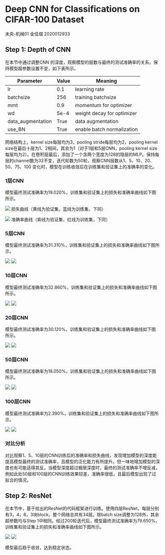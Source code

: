 # Deep CNN for Classifications on CIFAR-100 Dataset
未央-机械01 金佳熠 2020012933

## Step 1: Depth of CNN
在本节中通过调整CNN 的深度，观察模型的层数与最终的测试准确率的关系。保持模型超参数设置不变，如下表所示。

| Parameter | Value | Meaning |
| --------- | ------| -------|
| lr | 0.1 | learning rate|
| batchsize | 256 | training batchsize |
| mmt | 0.9 | momentum for optimizer |
| wd | 5e-4 | weight decay for optimizer |
| data_augmentation | True | data augmentation |
| use_BN | True | enable batch normalization |

网络结构上，kernel size每层均为3，pooling stride每层均为2，pooling kernel size在最后十层为1、2相间，其余为1（对于1层和5层CNN，pooling kernel size每层均为2）。在卷积层最后，添加了一个含两个宽度为128的隐层的MLP。保持每层的channel数为32不变，迭代轮数为50轮，观察CNN层数从1、5、10、20、50、75、100 变化时，模型在训练收敛后在训练集和验证集上的准确率的变化。

### 1层CNN
模型最终测试准确率为19.020%，训练集和验证集上的损失和准确率曲线如下图所示。

![](result/step1_1_loss.jpg)
损失曲线（黄线为验证集，蓝线为训练集，下同）

![](result/step1_1_acc.jpg)
准确率曲线（紫线为验证集，红线为训练集，下同）

### 5层CNN
模型最终测试准确率为31.310%，训练集和验证集上的损失和准确率曲线如下图所示。

![](result/step1_5_loss.jpg)
![](result/step1_5_acc.jpg)

### 10层CNN
模型最终测试准确率为32.860%，训练集和验证集上的损失和准确率曲线如下图所示。

![](result/step1_10_loss.jpg)
![](result/step1_10_acc.jpg)

### 20层CNN
模型最终测试准确率为30.120%，训练集和验证集上的损失和准确率曲线如下图所示。

![](result/step1_20_loss.jpg)
![](result/step1_20_acc.jpg)

### 50层CNN
模型最终测试准确率为18.050%，训练集和验证集上的损失和准确率曲线如下图所示。

![](result/step1_50_loss.jpg)
![](result/step1_50_acc.jpg)

### 100层CNN
模型最终测试准确率为2.390%，训练集和验证集上的损失和准确率曲线如下图所示。

![](result/step1_100_loss.jpg)
![](result/step1_100_acc.jpg)

### 对比分析
对比观察1、5、10层的CNN训练后的准确率和损失曲线，发现增加模型的深度能提高模型最终的测试准确率，且模型的泛化能力有所提升。但一味地增加模型的深度也有可能适得其反。当模型深度超过极限深度时，最终的测试准确率不增反减，例如此处50层和100层的CNN训练效果较差，准确率很低，且最后模型出现了过拟合的情况。

## Step 2: ResNet
在本节中，基于给出的ResNet的代码框架进行训练。使用四层ResNet，每层分别有3，4，6，3块block，整个网络总共有34层。除batch size调整为128外，其余超参数均与Step 1中相同。经过200轮迭代后，模型最终测试准确率为79.650%，训练集和验证集上的损失和准确率曲线如下图所示。

![](result/step2_loss.jpg)
![](result/step2_acc.jpg)

模型最后趋于收敛，达到稳定状态。

